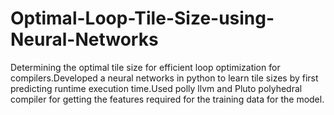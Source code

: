 # Optimal-Loop-Tile-Size-using-Neural-Networks
Determining the optimal tile size for efficient loop optimization for compilers.Developed a neural networks in python to learn tile sizes
by first predicting runtime execution time.Used polly llvm and Pluto polyhedral compiler for getting the features required for the training data for the model.
